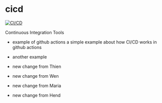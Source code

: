 # cicd

[![CI/CD](https://github.com/kalwar/cicd/actions/workflows/main.yml/badge.svg?branch=main)](https://github.com/kalwar/cicd/actions/workflows/main.yml)

Continuous Integration Tools

- example of github actions
  a simple example about how CI/CD works in github actions

- another example

- new change from Thien

- new change from Wen

- new change from Maria

- new change from Hend
